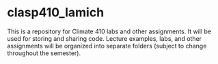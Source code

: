 # clasp410_lamich
This is a repository for Climate 410 labs and other assignments. It will be used for storing and sharing code.
Lecture examples, labs, and other assignments will be organized into separate folders (subject to change throughout the semester). 

